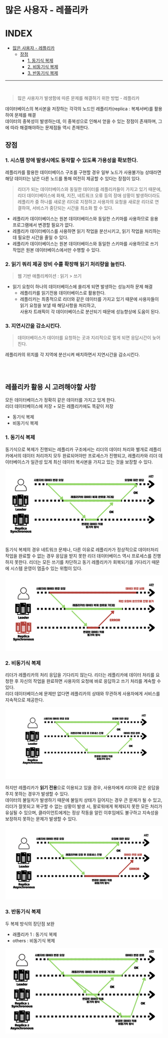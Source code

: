 # 많은 사용자 - 레플리카
# INDEX
- [많은 사용자 - 레플리카](./2_2_%EB%A0%88%ED%94%8C%EB%A6%AC%EC%B9%B4%20copy.md)
    - [장점](#장점)
        - [1. 동기식 복제](#1-동기식-복제)
        - [2. 비동기식 복제](#2-비동기식-복제)
        - [3. 반동기식 복제](#3-반동기식-복제)

---
<br>

> 많은 사용자가 발생함에 따른 문제를 해결하기 위한 방법 - 레플리카

 데이터베이스의 복사본을 저장하는 각각의 노드인 레플리카(replica : 복제서버)를 활용하여 문제를 해결  
 데이터의 중복성이 발생하는데, 이 중복성으로 인해서 얻을 수 있는 장점이 존재하며, 그에 따라 해결해야하는 문제점들 역시 존재한다.


## 장점
### 1. 시스템 장애 발생시에도 동작할 수 있도록 가용성을 확보한다.  
 레플리카를 활용한 데이터베이스 구조를 구현할 경우 일부 노드가 사용불가능 상태라면 해당 데이터는 남은 다른 노드를 통해 여전히 제공할 수 있다는 장점이 있다.
 > 리더가 되는 데이터베이스와 동일한 데이터를 레플리카들이 가지고 있기 때문에, 리더 데이터베이스에 화재, 지진, 네트워크 오류 등의 장애 상황이 발생하더라도  
 레플리카 중 하나를 새로운 리더로 지정하고 사용자의 요청을 새로운 리더로 연결하여, 서비스가 중단되는 시간을 최소화 할 수 있다.

- 레플리카 데이터베이스는 원본 데이터베이스와 동일한 스키마를 사용하므로 응용 프로그램에서 변경할 필요가 없다.
- 레플리카 데이터베이스를 사용하면 읽기 작업을 분산시키고, 읽기 작업을 처리하는 데 필요한 시간을 줄일 수 있다.
- 레플리카 데이터베이스는 원본 데이터베이스와 동일한 스키마를 사용하므로 쓰기 작업은 원본 데이터베이스에서만 수행할 수 있다.

### 2. 읽기 쿼리 제공 장비 수를 확장해 읽기 처리량을 늘린다.
> 웹 기반 애플리케이션 : 읽기 > 쓰기  

- 읽기 요청이 하나의 데이터베이스에 쏠리게 되면 발생하는 성능저하 문제 해결
    - 레플리카를 읽기전용 데이터베이스로 활용한다.
    - 레플리카는 최종적으로 리더와 같은 데이터를 가지고 있기 때문에 사용자들이 읽기 요청을 보낼 때 해당사항을 처리하고,  
    사용자 트래픽이 각 데이터베이스로 분산되기 때문에 성능향상에 도움이 된다.

### 3. 지연시간을 감소시킨다.
> 데이터베이스가 데이터를 요청하는 곳과 지리적으로 멀게 되면 응답시간이 늦어진다.  

레플리카의 위치를 각 지역에 분산시켜 배치하면서 지연시간을 감소시킨다.

<br>
<br>

## 레플리카 활용 시 고려해야할 사항
모든 데이터베이스가 정확히 같은 데이터를 가지고 있게 한다.  
리더 데이터베이스에 저장 + 모든 레플리카에도 똑같이 저장  
- 동기식 복제
- 비동기식 복제


### 1. 동기식 복제
동기식으로 복제가 진행되는 레플리카 구조에서는 리더의 데이터 처리와 별개로 레플리카에서의 데이터 처리까지 모두 완료되어야만 프로세스가 진행되고, 레플리카와 리더 데이터베이스가 일관성 있게 최신 데이터 복사본을 가지고 있는 것을 보장할 수 있다.  

![동기](./assets/%EB%8F%99%EA%B8%B0.png)  

동기식 복제의 경우 네트워크 문제나, 다른 이유로 레플리카가 정상적으로 데이터처리 작업을 완료할 수 없는 경우 응답을 받지 못한 리더 데이터베이스 역시 프로세스를 진행하지 못한다. 리더는 모든 쓰기를 차단하고 동기 레플리카가 회복되기를 기다리기 때문에 시스템 운영이 멈출수 있는 위험이 있다.

![동기문제](./assets/%EB%8F%99%EA%B8%B0%EB%AC%B8%EC%A0%9C.png)


### 2. 비동기식 복제
리더가 레플리카의 처리 응답을 기다리지 않는다. 리더는 레플리카에 데이터 처리를 요청한 후 자신의 작업을 완료하면 사용자의 요청에 바로 응답하고 쓰기 처리를 계속할 수 있다.  
리더 데이터베이스에 문제만 없다면 레플리카의 상태와 무관하게 사용자에게 서비스를 지속적으로 제공한다.

![비동기](./assets/%EB%B9%84%EB%8F%99%EA%B8%B0.png)  

하지만 레플리카가 **읽기 전용**으로 이용되고 있을 경우, 사용자에게 리더와 같은 응답을 주지 못하는 경우가 발생할 수 있다.  
데이터의 불일치가 발생하기 때문에 불일치 상태가 길어지는 경우 큰 문제가 될 수 있고,  
리더가 잘못되고 복구할 수 없는 상황이 발생 시, 팔로워에게 복제되지 못한 모든 처리가 유실될 수 있으며, 클라이언트에게는 정상 작동을 알린 이후임에도 불구하고 지속성을 보장하지 못하는 문제가 발생할 수 있다.  

![비동기문제](./assets/%EB%B9%84%EB%8F%99%EA%B8%B0%EB%AC%B8%EC%A0%9C.png)

### 3. 반동기식 복제
두 복제 방식의 장단점 보완
- 래플리카 1 : 동기식 복제
- others : 비동기식 복제

![반동기](./assets/%EB%B0%98%EB%8F%99%EA%B8%B0.png)